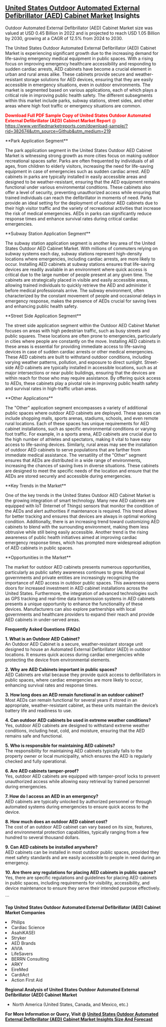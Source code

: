<h2><a href="https://www.verifiedmarketreports.com/download-sample/?rid=382674&amp;utm_source=Github&amp;utm_medium=219" target="_blank">United States Outdoor Automated External Defibrillator (AED) Cabinet Market</a> Insights</h2><p>Outdoor Automated External Defibrillator (AED) Cabinet Market size was valued at USD 0.45 Billion in 2022 and is projected to reach USD 1.05 Billion by 2030, growing at a CAGR of 12.5% from 2024 to 2030.</p><p> <p>The United States Outdoor Automated External Defibrillator (AED) Cabinet Market is experiencing significant growth due to the increasing demand for life-saving emergency medical equipment in public spaces. With a rising focus on improving emergency healthcare accessibility and responding to sudden cardiac arrests, AED cabinets have become a crucial element in urban and rural areas alike. These cabinets provide secure and weather-resistant storage solutions for AED devices, ensuring that they are easily accessible in emergency situations, even in outdoor environments. The market is segmented based on various applications, each of which plays a critical role in improving public health safety. The different subsegments within this market include parks, subway stations, street sides, and other areas where high foot traffic or emergency situations are common. <p><span class=""><span style="color: #ff0000;"><strong>Download Full PDF Sample Copy of United States Outdoor Automated External Defibrillator (AED) Cabinet Market Report</strong> @ </span><a href="https://www.verifiedmarketreports.com/download-sample/?rid=382674&amp;utm_source=Github&amp;utm_medium=219" target="_blank">https://www.verifiedmarketreports.com/download-sample/?rid=382674&amp;utm_source=Github&amp;utm_medium=219</a></span></p></p> <p>**Park Application Segment**</p> <p>The park application segment in the United States Outdoor AED Cabinet Market is witnessing strong growth as more cities focus on making outdoor recreational spaces safer. Parks are often frequented by individuals of all ages, from children to elderly visitors, increasing the need for life-saving equipment in case of emergencies such as sudden cardiac arrest. AED cabinets in parks are typically installed in easily accessible areas and designed to be weather-resistant, ensuring that the AED equipment remains functional under various environmental conditions. These cabinets also offer a level of security, preventing unauthorized access while ensuring that trained individuals can reach the defibrillator in moments of need. Parks provide an ideal setting for the deployment of outdoor AED cabinets due to their high visitor traffic and the variety of recreational activities that increase the risk of medical emergencies. AEDs in parks can significantly reduce response times and enhance survival rates during critical cardiac emergencies.</p> <p>**Subway Station Application Segment**</p> <p>The subway station application segment is another key area of the United States Outdoor AED Cabinet Market. With millions of commuters relying on subway systems each day, subway stations represent high-density locations where emergencies, including cardiac arrests, are more likely to occur. Installing AED cabinets at subway stations ensures that life-saving devices are readily available in an environment where quick access is critical due to the large number of people present at any given time. The cabinets are strategically placed in visible and easily accessible areas, allowing trained individuals to quickly retrieve the AED and administer it before medical professionals arrive. The subway environment, often characterized by the constant movement of people and occasional delays in emergency response, makes the presence of AEDs crucial for saving lives and enhancing public health safety.</p> <p>**Street Side Application Segment**</p> <p>The street side application segment within the Outdoor AED Cabinet Market focuses on areas with high pedestrian traffic, such as busy streets and public squares. These locations are often prone to emergencies, particularly in cities where people are constantly on the move. Installing AED cabinets in these areas is essential for providing immediate access to life-saving devices in case of sudden cardiac arrests or other medical emergencies. These AED cabinets are built to withstand outdoor conditions, including varying weather patterns, pollution, and exposure to direct sunlight. Street-side AED cabinets are typically installed in accessible locations, such as at major intersections or near public buildings, ensuring that the devices are within reach for those who may require assistance. By offering quick access to AEDs, these cabinets play a pivotal role in improving public health safety and survival rates in high-traffic urban areas.</p> <p>**Other Applications**</p> <p>The "Other" application segment encompasses a variety of additional public spaces where outdoor AED cabinets are deployed. These spaces can include shopping malls, sports arenas, stadiums, schools, and even remote rural locations. Each of these spaces has unique requirements for AED cabinet installations, such as specific environmental conditions or varying foot traffic. For example, in a sports arena, AED cabinets are crucial due to the high number of athletes and spectators, making it vital to have easy access to life-saving devices. Similarly, rural areas may see the installation of outdoor AED cabinets to serve populations that are farther from immediate medical assistance. The versatility of the "Other" segment ensures that AEDs are distributed in a wide range of environments, increasing the chances of saving lives in diverse situations. These cabinets are designed to meet the specific needs of the location and ensure that the AEDs are stored securely and accessible during emergencies.</p> <p>**Key Trends in the Market**</p> <p>One of the key trends in the United States Outdoor AED Cabinet Market is the growing integration of smart technology. Many new AED cabinets are equipped with IoT (Internet of Things) sensors that monitor the condition of the AEDs and alert authorities if maintenance is required. This trend allows for better tracking and ensures that devices are always in optimal working condition. Additionally, there is an increasing trend toward customizing AED cabinets to blend with the surrounding environment, making them less obtrusive while still being easily accessible. Another trend is the rising awareness of public health initiatives aimed at improving cardiac emergency response times, which has prompted more widespread adoption of AED cabinets in public spaces.</p> <p>**Opportunities in the Market**</p> <p>The market for outdoor AED cabinets presents numerous opportunities, particularly as public safety awareness continues to grow. Municipal governments and private entities are increasingly recognizing the importance of AED access in outdoor public spaces. This awareness opens doors for increased investment in AED cabinet installations across the United States. Furthermore, the integration of advanced technologies such as GPS tracking and real-time data transmission systems in AED cabinets presents a unique opportunity to enhance the functionality of these devices. Manufacturers can also explore partnerships with local governments and healthcare providers to expand their reach and provide AED cabinets in under-served areas.</p> <p><strong>Frequently Asked Questions (FAQs)</strong></p> <p><strong>1. What is an Outdoor AED Cabinet?</strong><br>An Outdoor AED Cabinet is a secure, weather-resistant storage unit designed to house an Automated External Defibrillator (AED) in outdoor locations. It ensures quick access during cardiac emergencies while protecting the device from environmental elements.</p> <p><strong>2. Why are AED Cabinets important in public spaces?</strong><br>AED Cabinets are vital because they provide quick access to defibrillators in public spaces, where cardiac emergencies are more likely to occur, enhancing survival rates and response times.</p> <p><strong>3. How long does an AED remain functional in an outdoor cabinet?</strong><br>Most AEDs can remain functional for several years if stored in an appropriate, weather-resistant cabinet, as these units maintain the device’s battery life and readiness to use.</p> <p><strong>4. Can outdoor AED cabinets be used in extreme weather conditions?</strong><br>Yes, outdoor AED cabinets are designed to withstand extreme weather conditions, including heat, cold, and moisture, ensuring that the AED remains safe and functional.</p> <p><strong>5. Who is responsible for maintaining AED cabinets?</strong><br>The responsibility for maintaining AED cabinets typically falls to the property owner or local municipality, which ensures the AED is regularly checked and fully operational.</p> <p><strong>6. Are AED cabinets tamper-proof?</strong><br>Yes, outdoor AED cabinets are equipped with tamper-proof locks to prevent unauthorized access while allowing easy retrieval by trained personnel during emergencies.</p> <p><strong>7. How do I access an AED in an emergency?</strong><br>AED cabinets are typically unlocked by authorized personnel or through automated systems during emergencies to ensure quick access to the device.</p> <p><strong>8. How much does an outdoor AED cabinet cost?</strong><br>The cost of an outdoor AED cabinet can vary based on its size, features, and environmental protection capabilities, typically ranging from a few hundred to several thousand dollars.</p> <p><strong>9. Can AED cabinets be installed anywhere?</strong><br>AED cabinets can be installed in most outdoor public spaces, provided they meet safety standards and are easily accessible to people in need during an emergency.</p> <p><strong>10. Are there any regulations for placing AED cabinets in public spaces?</strong><br>Yes, there are specific regulations and guidelines for placing AED cabinets in public spaces, including requirements for visibility, accessibility, and device maintenance to ensure they serve their intended purpose effectively.</p> ```</p><p><strong>Top United States Outdoor Automated External Defibrillator (AED) Cabinet Market Companies</strong></p><div data-test-id=""><p><li>Philips</li><li> Cardiac Science</li><li> AsahiKASEI</li><li> Stryker</li><li> AED Brands</li><li> AIVIA</li><li> LifeSavers</li><li> BERRN Consulting</li><li> ARKY</li><li> EireMed</li><li> CardiAct</li><li> Action First Aid</li></p><div><strong>Regional Analysis of&nbsp;United States Outdoor Automated External Defibrillator (AED) Cabinet Market</strong></div><ul><li dir="ltr"><p dir="ltr">North America&nbsp;(United States, Canada, and Mexico, etc.)</p></li></ul><p><strong>For More Information or Query, Visit @&nbsp;</strong><strong><a href="https://www.verifiedmarketreports.com/product/outdoor-automated-external-defibrillator-aed-cabinet-market/?utm_source=Github&amp;utm_medium=219" target="_blank">United States Outdoor Automated External Defibrillator (AED) Cabinet Market Insights Size And Forecast</a></strong></p></div>
